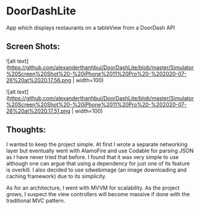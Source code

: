 # DoorDashLite

App which displays restaurants on a tableView from a DoorDash API

## Screen Shots:

![alt text](https://github.com/alexanderthanhbui/DoorDashLite/blob/master/Simulator%20Screen%20Shot%20-%20iPhone%2011%20Pro%20-%202020-07-26%20at%2020.17.56.png | width=100)

![alt text](https://github.com/alexanderthanhbui/DoorDashLite/blob/master/Simulator%20Screen%20Shot%20-%20iPhone%2011%20Pro%20-%202020-07-26%20at%2020.17.51.png | width=100)

## Thoughts:

I wanted to keep the project simple. At first I wrote a separate networking layer but eventually went with AlamoFire and use Codable for parsing JSON as I have never tried that before. I found that it was very simple to use although one can argue that using a dependency for just one of its feature is overkill. I also decided to use sdwebimage (an image downloading and caching framework) due to its simplicity. 

As for an architecture, I went with MVVM for scalability. As the project grows, I suspect the view controllers will become massive if done with the traditional MVC pattern. 

